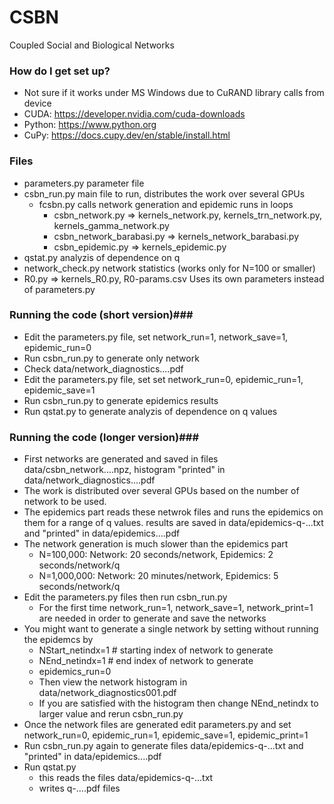 # CSBN
 Coupled Social and Biological Networks

### How do I get set up? ###
* Not sure if it works under MS Windows due to CuRAND library calls from device
* CUDA: https://developer.nvidia.com/cuda-downloads
* Python: https://www.python.org
* CuPy: https://docs.cupy.dev/en/stable/install.html 

### Files ###
* parameters.py parameter file
* csbn_run.py main file to run, distributes the work over several GPUs
  * fcsbn.py  calls network generation and epidemic runs in loops  
    * csbn_network.py => kernels_network.py, kernels_trn_network.py, kernels_gamma_network.py
    * csbn_network_barabasi.py => kernels_network_barabasi.py
    * csbn_epidemic.py => kernels_epidemic.py
* qstat.py  analyzis of dependence on q 
* network_check.py   network statistics (works only for N=100 or smaller)
* R0.py => kernels_R0.py, R0-params.csv Uses its own parameters instead of parameters.py
### Running the code (short version)###
* Edit the parameters.py file, set network_run=1, network_save=1, epidemic_run=0 
* Run csbn_run.py to generate only network
* Check  data/network_diagnostics....pdf
* Edit the parameters.py file, set set network_run=0, epidemic_run=1, epidemic_save=1 
* Run csbn_run.py to generate epidemics results
* Run qstat.py to generate analyzis of dependence on q values

### Running the code (longer version)###
* First networks are generated and saved in files data/csbn_network....npz, histogram "printed" in data/network_diagnostics....pdf 
* The work is distributed over several GPUs based on the number of network to be used.
* The epidemics part reads these netwrok files and runs the epidemics on them for a range of q values. results are saved in data/epidemics-q-...txt and "printed" in data/epidemics....pdf
* The network generation is much slower than the epidemics part
  * N=100,000: Network: 20 seconds/network, Epidemics: 2 seconds/network/q
  * N=1,000,000: Network: 20 minutes/network, Epidemics: 5 seconds/network/q
* Edit the parameters.py files then run csbn_run.py
  * For the first time network_run=1, network_save=1, network_print=1 are needed in order to generate and save the networks
* You might want to generate a single network by setting without running the epidemcs by
  * NStart_netindx=1 # starting index of network to generate
  * NEnd_netindx=1   # end index of network to generate
  * epidemics_run=0
  * Then view the network histogram in data/network_diagnostics001.pdf
  * If you are satisfied with the histogram then change  NEnd_netindx to larger value and rerun csbn_run.py
* Once the network files are generated edit parameters.py and set network_run=0, epidemic_run=1, epidemic_save=1, epidemic_print=1
* Run csbn_run.py again to generate files  data/epidemics-q-...txt and "printed" in data/epidemics....pdf
* Run qstat.py 
  * this reads the files  data/epidemics-q-...txt
  * writes q-....pdf files 
  

